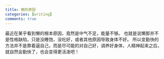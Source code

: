 ```yaml
---
title: 懒的原因
categories: [writing]
comments: true
---
```

最近在某乎看到懒的根本原因，竟然是中气不足，能量不够。
也就是说懒那并不是性格缺陷，只是没睡饱，没吃好，或者其他原因导致身体不好。
所以变勤快的方法并不是靠着逼自己，而是尽可能的对自己好，调养好身体，人精神起来之后，就自然会勤快了，也会变得更活泼吧！
